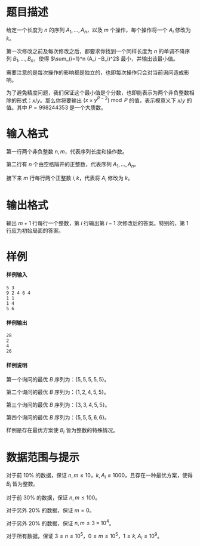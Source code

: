 
# 题目描述

给定一个长度为 $n$ 的序列 $A_1, \ldots , A_n$，以及 $m$ 个操作，每个操作将一个 $A_i$ 修改为 $k$。

第一次修改之前及每次修改之后，都要求你找到一个同样长度为 $n$ 的单调不降序列 $B_1, \ldots , B_n$，使得 $\sum_{i=1}^n (A_i −B_i)^2$ 最小，并输出该最小值。

需要注意的是每次操作的影响都是独立的，也即每次操作只会对当前询问造成影响。

为了避免精度问题，我们保证这个最小值是个分数，也即能表示为两个非负整数相除的形式：$x/y$。那么你将要输出 $(x\times y^{P-2})\bmod P$ 的值，表示模意义下 $x/y$ 的值。其中 $P=998244353$ 是一个大质数。

# 输入格式

第一行两个非负整数 $n,m$，代表序列长度和操作数。

第二行有 $n$ 个由空格隔开的正整数，代表序列 $A_1, \ldots , A_n$。

接下来 $m$ 行每行两个正整数 $i, k$，代表将 $A_i$ 修改为 $k$。

# 输出格式

输出 $m + 1$ 行每行一个整数，第 $i$ 行输出第 $i − 1$ 次修改后的答案。特别的，第 $1$ 行应为初始局面的答案。

# 样例

#### 样例输入
```plain
5 3
9 2 4 6 4
1 1
1 4
5 6
```
#### 样例输出
```plain
28
2
4
26
```
#### 样例说明
第一个询问的最优 $B$ 序列为：$\{5, 5, 5, 5, 5\}$。

第二个询问的最优 $B$ 序列为：$\{1, 2, 4, 5, 5\}$。

第三个询问的最优 $B$ 序列为：$\{3, 3, 4, 5, 5\}$。

第四个询问的最优 $B$ 序列为：$\{5, 5, 5, 6, 6\}$。

样例是存在最优方案使 $B_i$ 皆为整数的特殊情况。

# 数据范围与提示

对于前 $10\%$ 的数据，保证 $n, m \le 10$，$k, A_i ≤ 1000$，且存在一种最优方案，使得 $B_i$ 皆为整数。

对于前 $30\%$ 的数据，保证 $n, m \le 100$。

对于另外 $20\%$ 的数据，保证 $m = 0$。

对于另外 $20\%$ 的数据，保证 $n, m \le 3 \times 10^4$。

对于所有数据，保证 $3 \le n \le 10^5， 0 \le m \le 10^5， 1 \le k, A_i \le 10^9$。

